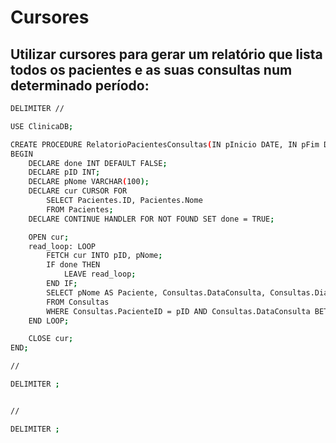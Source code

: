# Cursores
## Utilizar cursores para gerar um relatório que lista todos os pacientes e as suas consultas num determinado período:

```bash
DELIMITER //

USE ClinicaDB;

CREATE PROCEDURE RelatorioPacientesConsultas(IN pInicio DATE, IN pFim DATE)
BEGIN
    DECLARE done INT DEFAULT FALSE;
    DECLARE pID INT;
    DECLARE pNome VARCHAR(100);
    DECLARE cur CURSOR FOR
        SELECT Pacientes.ID, Pacientes.Nome
        FROM Pacientes;
    DECLARE CONTINUE HANDLER FOR NOT FOUND SET done = TRUE;

    OPEN cur;
    read_loop: LOOP
        FETCH cur INTO pID, pNome;
        IF done THEN
            LEAVE read_loop;
        END IF;
        SELECT pNome AS Paciente, Consultas.DataConsulta, Consultas.Diagnóstico
        FROM Consultas
        WHERE Consultas.PacienteID = pID AND Consultas.DataConsulta BETWEEN pInicio AND pFim;
    END LOOP;

    CLOSE cur;
END;

//

DELIMITER ;


//

DELIMITER ;
```
